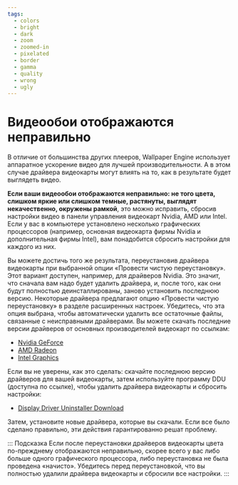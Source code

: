 ```yaml
---
tags:
  - colors
  - bright
  - dark
  - zoom
  - zoomed-in
  - pixelated
  - border
  - gamma
  - quality
  - wrong
  - ugly
---
```


# Видеообои отображаются неправильно

В отличие от большинства других плееров, Wallpaper Engine использует аппаратное ускорение видео для лучшей производительности. А в этом случае драйвера видеокарты могут влиять на то, как в результате будет выглядеть видео.

**Если ваши видеообои отображаются неправильно: не того цвета, слишком яркие или слишком темные, растянуты, выглядят некачественно, окружены рамкой**, это можно исправить, сбросив настройки видео в панели управления видеокарт Nvidia, AMD или Intel. Если у вас в компьютере установлено несколько графических процессоров (например, основная видеокарта фирмы Nvidia и дополнительная фирмы Intel), вам понадобится сбросить настройки для каждого из них.

Вы можете достичь того же результата, переустановив драйвера видеокарты при выбранной опции «Провести чистую переустановку». Этот вариант доступен, например, для драйверов Nvidia. Это значит, что сначала вам надо будет удалить драйвера, и, после того, как они будут полностью деинсталлированы, заново установить последнюю версию. Некоторые драйвера предлагают опцию «Провести чистую переустановку» в разделе расширенных настроек. Убедитесь, что эта опция выбрана, чтобы автоматически удалить все остаточные файлы, связанные с неисправными драйверами. Вы можете скачать последние версии драйверов от основных производителей видеокарт по ссылкам:

* [Nvidia GeForce](https://www.nvidia.com/Download/index.aspx)
* [AMD Radeon](https://www.amd.com/support)
* [Intel Graphics](https://downloadcenter.intel.com/product/80939/Graphics-Drivers)

Если вы не уверены, как это сделать: скачайте последнюю версию драйверов для вашей видеокарты, затем используйте программу DDU (доступна по ссылке), чтобы удалить драйвера видеокарты и сбросить настройки:

* [Display Driver Uninstaller Download](https://www.guru3d.com/files-details/display-driver-uninstaller-download.html)

Затем, установите новые драйвера, которые вы скачали. Если все было сделано правильно, эти действия гарантированно решат проблему.

::: Подсказка Если после переустановки драйверов видеокарты цвета по-прежднему отображаются неправильно, скорее всего у вас либо больше одного графического процессора, либо переустановка не была проведена «начисто». Убедитесь перед переустановкой, что вы полностью удалили драйвера видеокарты и сбросили все настройки. :::